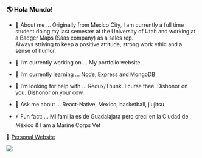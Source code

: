 ### 🌎 Hola Mundo! 
 
- 🦒 About me ...  Originally from Mexico City, I am currently a full time student doing my last semester at the University of Utah and working at a Badger Maps                       (Saas company) as a sales rep. <br/>
                   Always striving to keep a positive attitude, strong work ethic and a sense of humor.
                   
- 🔭 I’m currently working on ...  My portfolio website.
- 🌱 I’m currently learning ...    Node, Express and MongoDB
- 🤔 I’m looking for help with ... Redux/Thunk. I curse thee. Dishonor on you. Dishonor on your cow.
- 💬 Ask me about ...              React-Native, Mexico, basketball, jiujitsu  
- ⚡ Fun fact: ...                  Mi familia es de Guadalajara pero crecí en la Ciudad de México & I am a Marine Corps Vet 

🦒 [Personal Website](https://giraffecoder.com) <br/>


<a href="https://www.linkedin.com/in/cristian-baeza-1229b5126/">
    <img src="https://img.shields.io/badge/linkedin-%230077B5.svg?&style=for-the-badge&logo=linkedin&logoColor=white" />
  </a>
  
  
<!--
**Cristian-Baeza/Cristian-Baeza** is a ✨ _special_ ✨ repository because its `README.md` (this file) appears on your GitHub profile.

-->
